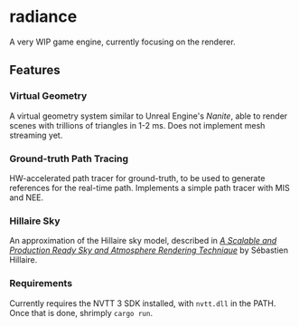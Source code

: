 # radiance

A very WIP game engine, currently focusing on the renderer.

## Features

### Virtual Geometry
A virtual geometry system similar to Unreal Engine's _Nanite_, able to render scenes with trillions of triangles in 1-2 ms. Does not implement mesh streaming yet.

### Ground-truth Path Tracing
HW-accelerated path tracer for ground-truth, to be used to generate references for the real-time path.
Implements a simple path tracer with MIS and NEE.

### Hillaire Sky
An approximation of the Hillaire sky model, described in [_A Scalable and Production Ready
Sky and Atmosphere Rendering Technique_](https://sebh.github.io/publications/egsr2020.pdf) by Sébastien Hillaire.

### Requirements
Currently requires the NVTT 3 SDK installed, with `nvtt.dll` in the PATH. 
Once that is done, shrimply `cargo run`.

